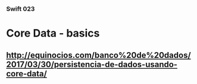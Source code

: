 ### Swift 023

# Core Data - basics
## http://equinocios.com/banco%20de%20dados/2017/03/30/persistencia-de-dados-usando-core-data/



